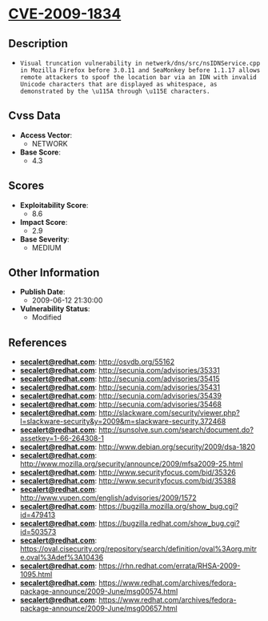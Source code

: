 
# [CVE-2009-1834](https://cve.mitre.org/cgi-bin/cvename.cgi?name=CVE-2009-1834)

## Description

- `Visual truncation vulnerability in netwerk/dns/src/nsIDNService.cpp in Mozilla Firefox before 3.0.11 and SeaMonkey before 1.1.17 allows remote attackers to spoof the location bar via an IDN with invalid Unicode characters that are displayed as whitespace, as demonstrated by the \u115A through \u115E characters.`

## Cvss Data

- **Access Vector**:
  - NETWORK
- **Base Score**:
  - 4.3

## Scores

- **Exploitability Score**:
  - 8.6
- **Impact Score**:
  - 2.9
- **Base Severity**:
  - MEDIUM

## Other Information

- **Publish Date**:
  - 2009-06-12 21:30:00
- **Vulnerability Status**:
  - Modified

## References

- **secalert@redhat.com**: http://osvdb.org/55162
- **secalert@redhat.com**: http://secunia.com/advisories/35331
- **secalert@redhat.com**: http://secunia.com/advisories/35415
- **secalert@redhat.com**: http://secunia.com/advisories/35431
- **secalert@redhat.com**: http://secunia.com/advisories/35439
- **secalert@redhat.com**: http://secunia.com/advisories/35468
- **secalert@redhat.com**: http://slackware.com/security/viewer.php?l=slackware-security&y=2009&m=slackware-security.372468
- **secalert@redhat.com**: http://sunsolve.sun.com/search/document.do?assetkey=1-66-264308-1
- **secalert@redhat.com**: http://www.debian.org/security/2009/dsa-1820
- **secalert@redhat.com**: http://www.mozilla.org/security/announce/2009/mfsa2009-25.html
- **secalert@redhat.com**: http://www.securityfocus.com/bid/35326
- **secalert@redhat.com**: http://www.securityfocus.com/bid/35388
- **secalert@redhat.com**: http://www.vupen.com/english/advisories/2009/1572
- **secalert@redhat.com**: https://bugzilla.mozilla.org/show_bug.cgi?id=479413
- **secalert@redhat.com**: https://bugzilla.redhat.com/show_bug.cgi?id=503573
- **secalert@redhat.com**: https://oval.cisecurity.org/repository/search/definition/oval%3Aorg.mitre.oval%3Adef%3A10436
- **secalert@redhat.com**: https://rhn.redhat.com/errata/RHSA-2009-1095.html
- **secalert@redhat.com**: https://www.redhat.com/archives/fedora-package-announce/2009-June/msg00574.html
- **secalert@redhat.com**: https://www.redhat.com/archives/fedora-package-announce/2009-June/msg00657.html
